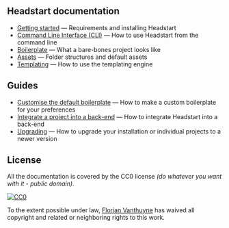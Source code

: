 ## Headstart documentation

- [Getting started](getting-started.md) — Requirements and installing Headstart
- [Command Line Interface (CLI)](cli.md) — How to use Headstart from the command line
- [Boilerplate](boilerplate.md) — What a bare-bones project looks like
- [Assets](assets.md) — Folder structures and default assets
- [Templating](templating.md) — How to use the templating engine

## Guides

- [Customise the default boilerplate](guides/customize-the-default-boilerplate.md) — How to make a custom boilerplate for your preferences
- [Integrate a project into a back-end](guides/integrate-a-back-end.md) — How to integrate Headstart into a back-end
- [Upgrading](guides/upgrade-your-installation.md) — How to upgrade your installation or individual projects to a newer version

## License

All the documentation is covered by the CC0 license *(do whatever you want with it - public domain)*.

[![CC0](http://i.creativecommons.org/p/zero/1.0/88x31.png)](http://creativecommons.org/publicdomain/zero/1.0/)

To the extent possible under law, [Florian Vanthuyne](http://flovan.me) has waived all copyright and related or neighboring rights to this work.